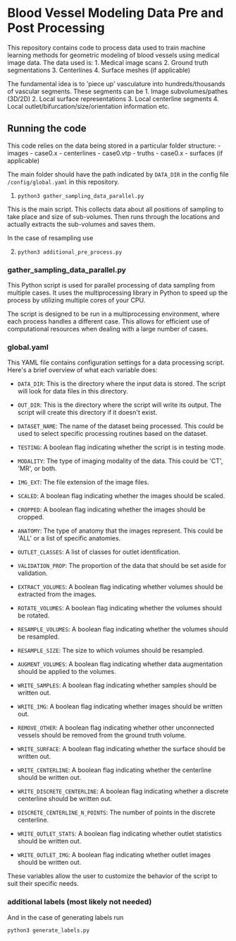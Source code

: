 # Blood Vessel Modeling Data Pre and Post Processing

This repository contains code to process data used to train machine learning methods for geometric modeling of blood vessels using medical image data. The data used is:
    1. Medical image scans
    2. Ground truth segmentations
    3. Centerlines
    4. Surface meshes (if applicable)

The fundamental idea is to 'piece up' vasculature into hundreds/thousands of vascular segments. These segments can be
    1. Image subvolumes/pathes (3D/2D)
    2. Local surface representations
    3. Local centerline segments
    4. Local outlet/bifurcation/size/orientation information
    etc.

## Running the code

This code relies on the data being stored in a particular folder structure:
    - images
        - case0.x
    - centerlines
        - case0.vtp
    - truths
        - case0.x
    - surfaces (if applicable)

The main folder should have the path indicated by `DATA_DIR` in the config file `/config/global.yaml` in this repository.

1. `python3 gather_sampling_data_parallel.py`

This is the main script. This collects data about all positions of sampling to take place and size of sub-volumes. Then runs through the locations and actually extracts the sub-volumes and saves them.

In the case of resampling use

2. `python3 additional_pre_process.py`

### gather_sampling_data_parallel.py

This Python script is used for parallel processing of data sampling from multiple cases. It uses the multiprocessing library in Python to speed up the process by utilizing multiple cores of your CPU.

The script is designed to be run in a multiprocessing environment, where each process handles a different case. This allows for efficient use of computational resources when dealing with a large number of cases.

### global.yaml

This YAML file contains configuration settings for a data processing script. Here's a brief overview of what each variable does:

- `DATA_DIR`: This is the directory where the input data is stored. The script will look for data files in this directory.

- `OUT_DIR`: This is the directory where the script will write its output. The script will create this directory if it doesn't exist.

- `DATASET_NAME`: The name of the dataset being processed. This could be used to select specific processing routines based on the dataset.

- `TESTING`: A boolean flag indicating whether the script is in testing mode.

- `MODALITY`: The type of imaging modality of the data. This could be 'CT', 'MR', or both.

- `IMG_EXT`: The file extension of the image files.

- `SCALED`: A boolean flag indicating whether the images should be scaled.

- `CROPPED`: A boolean flag indicating whether the images should be cropped.

- `ANATOMY`: The type of anatomy that the images represent. This could be 'ALL' or a list of specific anatomies.

- `OUTLET_CLASSES`: A list of classes for outlet identification.

- `VALIDATION_PROP`: The proportion of the data that should be set aside for validation.

- `EXTRACT_VOLUMES`: A boolean flag indicating whether volumes should be extracted from the images.

- `ROTATE_VOLUMES`: A boolean flag indicating whether the volumes should be rotated.

- `RESAMPLE_VOLUMES`: A boolean flag indicating whether the volumes should be resampled.

- `RESAMPLE_SIZE`: The size to which volumes should be resampled.

- `AUGMENT_VOLUMES`: A boolean flag indicating whether data augmentation should be applied to the volumes.

- `WRITE_SAMPLES`: A boolean flag indicating whether samples should be written out.

- `WRITE_IMG`: A boolean flag indicating whether images should be written out.

- `REMOVE_OTHER`: A boolean flag indicating whether other unconnected vessels should be removed from the ground truth volume.

- `WRITE_SURFACE`: A boolean flag indicating whether the surface should be written out.

- `WRITE_CENTERLINE`: A boolean flag indicating whether the centerline should be written out.

- `WRITE_DISCRETE_CENTERLINE`: A boolean flag indicating whether a discrete centerline should be written out.

- `DISCRETE_CENTERLINE_N_POINTS`: The number of points in the discrete centerline.

- `WRITE_OUTLET_STATS`: A boolean flag indicating whether outlet statistics should be written out.

- `WRITE_OUTLET_IMG`: A boolean flag indicating whether outlet images should be written out.

These variables allow the user to customize the behavior of the script to suit their specific needs.

### additional labels (most likely not needed)

And in the case of generating labels run

`python3 generate_labels.py`